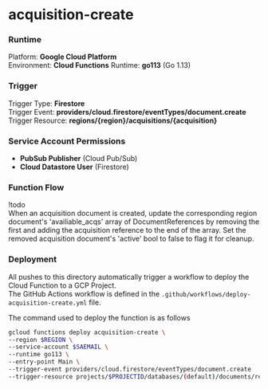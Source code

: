 # acquisition-create

### Runtime
Platform: **Google Cloud Platform**  
Environment: **Cloud Functions**
Runtime: **go113** (Go 1.13)  

### Trigger
Trigger Type: **Firestore**  
Trigger Event: **providers/cloud.firestore/eventTypes/document.create**
Trigger Resource: **regions/{region}/acquisitions/{acquisition}**  

### Service Account Permissions
- **PubSub Publisher** (Cloud Pub/Sub)  
- **Cloud Datastore User** (Firestore)

### Function Flow  
!todo  
When an acquisition document is created, update the corresponding region document's 'availiable_acqs' array of DocumentReferences by removing the first and adding the acquisition reference to the end of the array. Set the removed acquisition document's 'active' bool to false to flag it for cleanup.  

### Deployment
All pushes to this directory automatically trigger a workflow to deploy the Cloud Function to a GCP Project.   
The GitHub Actions workflow is defined in the ``.github/workflows/deploy-acquisition-create.yml`` file.

The command used to deploy the function is as follows
```bash
gcloud functions deploy acquisition-create \
--region $REGION \
--service-account $SAEMAIL \
--runtime go113 \
--entry-point Main \
--trigger-event providers/cloud.firestore/eventTypes/document.create
--trigger-resource projects/$PROJECTID/databases/(default)/documents/regions/{region}/acquisitions/{acquisition}
```